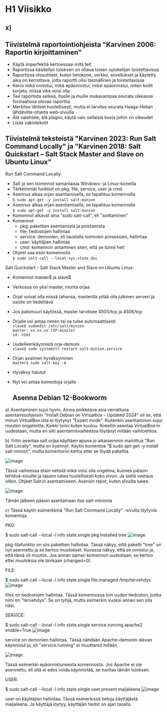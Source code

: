 # H1 Viisikko
## x)
## Tiivistelmä raportointiohjeista "Karvinen 2006: Raportin kirjoittaminen"
- Käytä imperfektiä kertoessasi mitä teit
- Raportissa käsitellyn tuloksen on oltava toisen opiskelijan toistettavissa
- Raportissa olosuhteet, kuten tietokone, verkko, sovellukset ja käytetty aika on kerrottava, jotta raportti olisi täsmällinen ja toistettavissa
- Kerro mikä onnistui, mikä epäonnistui, miksi epäonnistui, miten koitit korjata, missä vika voisi olla
- Tee raportista selkeä, itselle ja muille mukavampaa seurata oikeassa formaatissa olevaa raporttia
- Merkitse lähteet huolellisesti, mutta ei tarvitse seurata Haaga-Helian lähdeviite-ohjeita web-sivuilla
- Älä valehtele, älä plagioi, käytä vain sellaisia kuvia joihin on oikeudet
- Lisää vakiotekstit



## Tiivistelmä teksteistä "Karvinen 2023: Run Salt Command Locally" ja "Karvinen 2018: Salt Quickstart – Salt Stack Master and Slave on Ubuntu Linux" 
Run Salt Command Locally:

- Salt ja sen toiminnot samanlaisia Windows- ja Linux-koneilla
- Tärkeimmät funktiot on pkg, file, service, user ja cmd.
- Asennus alkaa orjan asentamisella, se tapahtuu komennolla  
        `$ sudo apt-get -y install salt-minion`
- Asennus alkaa orjan asentamisella, se tapahtuu komennolla  
  `$ sudo apt-get -y install salt-minion`
- Komennot alkavat aina "sudo salt-call", eli "soittaminen"
- Komennot
  - pkg: pakettien asentamista ja poistamista
  - file: tiedostojen hallintaa  
  - service: demonien, eli taustalla toimivien prosessien, hallintaa
  - user: käyttäjien hallintaa
  - cmd: komennon antaminen siten, että se toimii heti
- Ohjeet saa esiin komennolla  
          `$ sudo salt-call --local sys.state_doc`

  

Salt Quickstart – Salt Stack Master and Slave on Ubuntu Linux:
  - Komennot master$ ja slave$
- Verkossa on yksi master, monta orjaa
- Orjat voivat olla missä tahansa, masterilla pitää olla julkinen serveri ja osoite on tiedettävä
- Jos palomuuri käytössä, master tarvitsee 4505/tcp ja 4506/tcp
- Orjalle voi antaa nimen tai se tulee automaattisesti  
  `slave$ sudoedit /etc/salt/minion`  
  `master: xx.xx.xx (IP-osoite)`  
  `id: nimi`

- Uudelleenkäynnistä orja-demoni  
  `slave$ sudo systemctl restart salt-minion.service`

- Orjan avaimen hyväksyminen  
  `master$ sudo salt-key -A`
- Hyväksy halutut
- Nyt voi antaa komentoja orjalle
  ## Asenna Debian 12-Bookworm


a) Asentaminen sujui hyvin. Ainoa poikkeava asia verrattuna asentamisohjeisiin "Install Debian on Virtualbox - Updated 2024" oli se, että minun VirtualBox:ista ei löytynyt "Expert mode". Kuitenkin asentaminen sujui muuten ongelmitta. Kaikki toimi kuten kuuluu. Kokeilin asentaa VirtualBox:in uudestaan, mutta en silti asentamisvaiheessa löytänyt mitään vaihtoehtoa.

b) 
Yritin asentaa salt orjaa käyttäen apuna jo aikaisemmin mainittua "Run Salt Locally", mutta en kyennyt. Käytin komentoa "$ sudo apt-get -y install salt-minion", mutta komentorivi kertoi ettei se löydä pakettia.


![image](https://github.com/user-attachments/assets/13ebc5f5-8fea-41da-9f46-55b2f0e6ef9b)


Tässä vaiheessa etain netistä mikä voisi olla ongelma, kunnes palasin tehtävä-sivuille ja tajusin lukea huolellisesti koko sivun. Ja siellä vastaus olikin. Ohjeet Salt:in asentamiseen. Asensin repot, kuten sivuilla lukee.


![image](https://github.com/user-attachments/assets/f433af42-9bfc-446a-b45c-1bceb847e9f3)


Tämän jälkeen pääsin asentamaan itse salt-minionia


c)
Tässä käytin esimerkkinä "Run Salt Command Locally" -sivulta löytyviä komentoja.  

PKG:


$ sudo salt-call --local -l info state.single pkg.installed tree
![image](https://github.com/user-attachments/assets/1b451e6a-3bd8-4fed-8839-b2b9ee9e4376)



pkg-tilafunktio on siis pakettien hallintaa. Tässä näkyy, että paketti "tree" on nyt asennettu ja se kertoo muutokset. Kuvassa näkyy, että se onnistui ja, että tämä oli muutos. Jos annan saman komennon uudestaan, se kertoo ettei muutoksia ole lainkaan (changed=0). 


FILE:


$ sudo salt-call --local -l info state.single file.managed /tmp/tervehdys
![image](https://github.com/user-attachments/assets/a89dca55-161f-40f4-8f97-49d60dd0a596) 

files on tiedostojen hallintaa. Tässä komennossa loin uuden tiedoston, jonka nimi on "tervehdys". Se on tyhjä, mutta esimerkin vuoksi annan sen olla näin. 


SERVICE:


$ sudo salt-call --local -l info state.single service.running apache2 enable=True
![image](https://github.com/user-attachments/assets/f3de5a83-9c59-4ba7-b602-8aa07e393e59)


service on demonien hallintaa. Tässä nähdään Apache-demonin olevan käynnissä jo, eli "service.running" ei muuttanut mitään.


![image](https://github.com/user-attachments/assets/bf66f487-6fb0-4b0d-b8db-6d4b9c50b102)


Tässä esimerkki epäonnistuneesta komennosta. Jos Apache ei ole asennettu, eli sitä ei edes voida käynnistää, se tuottaa tämän tuloksen.

USER:

$ sudo salt-call --local -l info state.single user.present maijaleena
![image](https://github.com/user-attachments/assets/5e655bdb-27ab-417c-b3d8-518ba6cace5e)

user on käyttäjien hallintaa. Tässä esimerkissä tietoja käyttäjästä maijaleena. Ja käyttäjä löytyy, käyttäjän tiedot on ajan tasalla.
